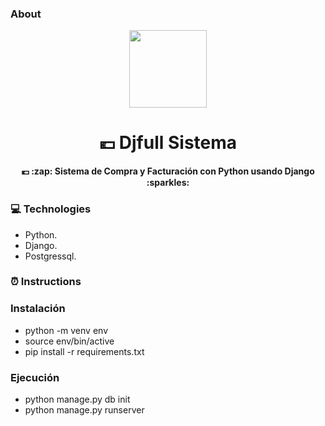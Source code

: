 ###  About
<p align="center">
  <img src="https://external-content.duckduckgo.com/iu/?u=https%3A%2F%2Fupload.wikimedia.org%2Fwikipedia%2Fcommons%2Fthumb%2Fc%2Fc3%2FPython-logo-notext.svg%2F1200px-Python-logo-notext.svg.png&f=1&nofb=1" height="124px">
  <h1 align="center">💶  Djfull Sistema</h1>
  <p align="center">
    <b> 💶 :zap: Sistema de Compra y Facturación con Python usando Django  :sparkles:</b>
  </p>
</p>

 
### 💻  Technologies
- Python.
- Django.
- Postgressql.

###  ⏰ Instructions


###   Instalación
- python -m venv env
- source env/bin/active
- pip install -r requirements.txt


###  Ejecución
- python manage.py db init
- python manage.py runserver
